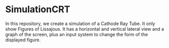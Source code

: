 # SimulationCRT
In this repository, we create a simulation of a Cathode Ray Tube. It only show Figures of Lissajous. It has a horizontal and vertical lateral view and a graph of the screen, plus an input system to change the form of the displayed figure.
